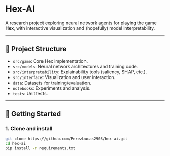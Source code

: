 # Hex-AI

A research project exploring neural network agents for playing the game **Hex**, with interactive visualization and (hopefully) model interpretability.

---

## 🧱 Project Structure

- `src/game`: Core Hex implementation.
- `src/models`: Neural network architectures and training code.
- `src/interpretability`: Explainability tools (saliency, SHAP, etc.).
- `src/interface`: Visualization and user interaction.
- `data`: Datasets for training/evaluation.
- `notebooks`: Experiments and analysis.
- `tests`: Unit tests.

---

## 🚀 Getting Started

### 1. Clone and install
```bash
git clone https://github.com/PerezLucas2903/hex-ai.git
cd hex-ai
pip install -r requirements.txt
